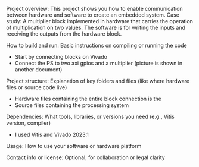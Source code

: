 Project overview: 
This project shows you how to enable communication between hardware and software to create an embedded system.
Case study: A multiplier block implemented in hardware that carries the operation of multiplication on two values.
The software is for writing the inputs and receiving the outputs from the hardware block.

How to build and run: 
Basic instructions on compiling or running the code
- Start by connecting blocks on Vivado
- Connect the PS to two axi gpios and a multiplier (picture is shown in another document)

Project structure: Explanation of key folders and files (like where hardware files or source code live)
- Hardware files containing the entire block connection is the
- Source files containing the processing system

Dependencies: What tools, libraries, or versions you need (e.g., Vitis version, compiler)
- I used Vitis and Vivado 2023.1

Usage: How to use your software or hardware platform

Contact info or license: Optional, for collaboration or legal clarity
